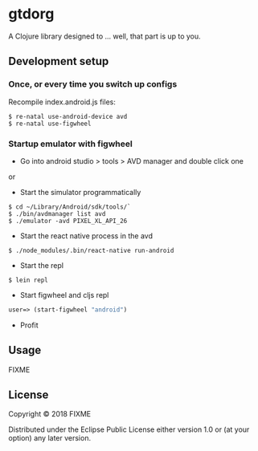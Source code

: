 # gtdorg

A Clojure library designed to ... well, that part is up to you.

## Development setup

### Once, or every time you switch up configs

Recompile index.android.js files:

    $ re-natal use-android-device avd
    $ re-natal use-figwheel

### Startup emulator with figwheel

- Go into android studio > tools > AVD manager and double click one

or

- Start the simulator programmatically

``` shell
$ cd ~/Library/Android/sdk/tools/`
$ ./bin/avdmanager list avd
$ ./emulator -avd PIXEL_XL_API_26
```

- Start the react native process in the avd

``` shell
$ ./node_modules/.bin/react-native run-android
```

- Start the repl

``` shell
$ lein repl
```

- Start figwheel and cljs repl

``` clojure
user=> (start-figwheel "android")
```

- Profit

## Usage

FIXME

## License

Copyright © 2018 FIXME

Distributed under the Eclipse Public License either version 1.0 or (at
your option) any later version.
